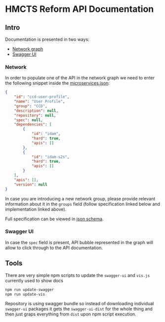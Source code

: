 # HMCTS Reform API Documentation

## Intro

Documentation is presented in two ways:

- [Network graph](#network)
- [Swagger UI](#swagger-ui)

### Network

In order to populate one of the API in the network graph we need to enter the following snippet inside the [microservices.json](docs/microservices.json):

```json
{
    "id": "ccd-user-profile",
    "name": "User Profile",
    "group": "CCD",
    "description": null,
    "repository": null,
    "spec": null,
    "dependencies": [
        {
            "id": "idam",
            "hard": true,
            "apis": []
        },
        {
            "id": "idam-s2s",
            "hard": true,
            "apis": []
        }
    ],
    "apis": [],
    "version": null
}
```

In case you are introducing a new network group, please provide relevant information about it in the `groups` field (follow specification linked below and implementation linked above).

Full specification can be viewed in [json schema](microservices-schema.json).

### Swagger UI

In case the `spec` field is present, API bubble represented in the graph will allow to click through to the API documentation.

## Tools

There are very simple npm scripts to update the `swagger-ui` and `vis.js` currently used to show docs

```bash
npm run update-swagger
npm run update-vis
```

Repository is using swagger bundle so instead of downloading individual `swagger-ui` packages it gets the `swagger-ui-dist` for the whole thing and then just graps everything from `dist` upon npm script execution.

